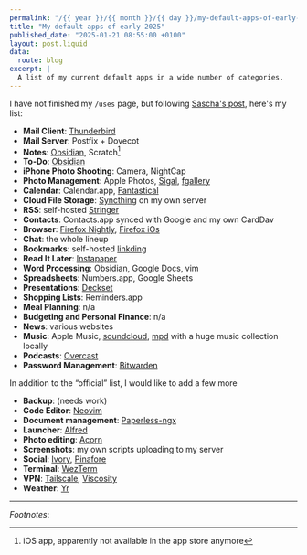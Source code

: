 ```yaml
---
permalink: "/{{ year }}/{{ month }}/{{ day }}/my-default-apps-of-early-2025"
title: "My default apps of early 2025"
published_date: "2025-01-21 08:55:00 +0100"
layout: post.liquid
data:
  route: blog
excerpt: |
  A list of my current default apps in a wide number of categories.
---
```


I have not finished my `/uses` page, but following [Sascha's post](https://sascha.sh/posts/my-default-apps-of-early-2025/), here's my list:

* **Mail Client**: [Thunderbird](https://www.thunderbird.net/)
* **Mail Server**: Postfix + Dovecot
* **Notes**: [Obsidian], Scratch[^1]
* **To-Do**: [Obsidian]
* **iPhone Photo Shooting**: Camera, NightCap
* **Photo Management**: Apple Photos, [Sigal](https://sigal.saimon.org/), [fgallery](https://www.thregr.org/wavexx/software/fgallery/)
* **Calendar**: Calendar.app, [Fantastical](https://flexibits.com/fantastical)
* **Cloud File Storage**: [Syncthing](https://syncthing.net/) on my own server
* **RSS**: self-hosted [Stringer](https://github.com/stringer-rss/stringer)
* **Contacts**: Contacts.app synced with Google and my own CardDav
* **Browser**: [Firefox Nightly](https://www.mozilla.org/en-US/firefox/channel/desktop/), [Firefox iOs](https://www.mozilla.org/en-US/firefox/browsers/mobile/ios/)
* **Chat**: the whole lineup
* **Bookmarks**: self-hosted [linkding](https://github.com/sissbruecker/linkding)
* **Read It Later**: [Instapaper](https://www.instapaper.com/)
* **Word Processing**: Obsidian, Google Docs, vim
* **Spreadsheets**: Numbers.app, Google Sheets
* **Presentations**: [Deckset](https://www.deckset.com/)
* **Shopping Lists**: Reminders.app
* **Meal Planning**: n/a
* **Budgeting and Personal Finance**: n/a
* **News**: various websites
* **Music**: Apple Music, [soundcloud](https://soundcloud.com/), [mpd](https://www.musicpd.org/) with a huge music collection locally
* **Podcasts**: [Overcast](https://overcast.fm/)
* **Password Management**: [Bitwarden](https://bitwarden.com/)

[Obsidian]: https://obsidian.md/

In addition to the “official” list, I would like to add a few more

* **Backup**: (needs work)
* **Code Editor**: [Neovim](https://neovim.io/)
* **Document management**: [Paperless-ngx](https://docs.paperless-ngx.com/)
* **Launcher**: [Alfred](https://www.alfredapp.com/)
* **Photo editing**: [Acorn](https://flyingmeat.com/acorn/)
* **Screenshots**: my own scripts uploading to my server
* **Social**: [Ivory](https://tapbots.com/ivory/), [Pinafore](https://pinafore.social/)
* **Terminal**: [WezTerm](https://wezfurlong.org/wezterm/)
* **VPN**: [Tailscale](https://tailscale.com/), [Viscosity](https://www.sparklabs.com/viscosity/)
* **Weather**: [Yr](https://www.yr.no/nb)

---

_Footnotes_:

[^1]: iOS app, apparently not available in the app store anymore

